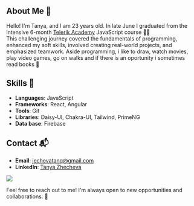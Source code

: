 
## About Me :wave:

Hello! I'm Tanya, and I am 23 years old. In late June I graduated from the intensive 6-month [Telerik Academy](https://www.telerikacademy.com/) JavaScript course :woman_technologist: <br> This challenging journey covered the fundamentals of programming, enhanced my soft skills, involved creating real-world projects, and emphasized teamwork.
Aside programming, i like to draw, watch movies, play video games, go on walks and if there is an oportunity i sometimes read books 📖

## Skills :rocket:

- **Languages**: JavaScript
- **Frameworks**: React, Angular
- **Tools**: Git
- **Libraries**: Daisy-UI, Chakra-UI, Tailwind, PrimeNG
- **Data base**: Firebase


## Contact :mailbox_with_mail:

- **Email**: jechevatanq@gmail.com
- **LinkedIn**: [Tanya Zhecheva](https://www.linkedin.com/in/tanya-zhecheva/)


<picture>
  <source
    srcset="https://github-readme-stats.vercel.app/api?username=TanyaZhecheva&show_icons=true&theme=dark&title_color=ff69b4&text_color=ff69b4"
    media="(prefers-color-scheme: dark)"
  />
  <source
    srcset="https://github-readme-stats.vercel.app/api?username=TanyaZhecheva&show_icons=true&title_color=ff69b4&text_color=000000"
    media="(prefers-color-scheme: light), (prefers-color-scheme: no-preference)"
  />
  <img src="https://github-readme-stats.vercel.app/api?username=TanyaZhecheva&show_icons=true&title_color=ff69b4&text_color=000000" />
</picture>


Feel free to reach out to me! I'm always open to new opportunities and collaborations. :handshake:
